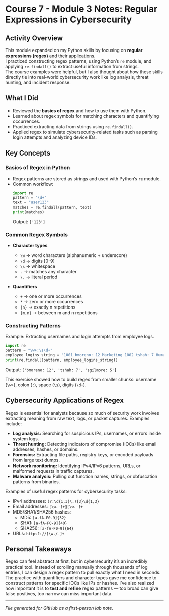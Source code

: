 # Course 7 - Module 3 Notes: Regular Expressions in Cybersecurity

## Activity Overview
This module expanded on my Python skills by focusing on **regular expressions (regex)** and their applications.  
I practiced constructing regex patterns, using Python’s `re` module, and applying `re.findall()` to extract useful information from strings.  
The course examples were helpful, but I also thought about how these skills directly tie into real-world cybersecurity work like log analysis, threat hunting, and incident response.

## What I Did
- Reviewed the **basics of regex** and how to use them with Python.  
- Learned about regex symbols for matching characters and quantifying occurrences.  
- Practiced extracting data from strings using `re.findall()`.  
- Applied regex to simulate cybersecurity-related tasks such as parsing login attempts and analyzing device IDs.  

## Key Concepts
### Basics of Regex in Python
- Regex patterns are stored as strings and used with Python’s `re` module.  
- Common workflow:  
  ```python
  import re
  pattern = "\d+"
  text = "user123"
  matches = re.findall(pattern, text)
  print(matches)
  ```
  Output: `['123']`  

### Common Regex Symbols
- **Character types**  
  - `\w` → word characters (alphanumeric + underscore)  
  - `\d` → digits [0-9]  
  - `\s` → whitespace  
  - `.` → matches any character  
  - `\.` → literal period  

- **Quantifiers**  
  - `+` → one or more occurrences  
  - `*` → zero or more occurrences  
  - `{n}` → exactly n repetitions  
  - `{m,n}` → between m and n repetitions  

### Constructing Patterns
Example: Extracting usernames and login attempts from employee logs.  
```python
import re
pattern = "\w+:\s\d+"
employee_logins_string = "1001 bmoreno: 12 Marketing 1002 tshah: 7 Human Resources 1003 sgilmore: 5 Finance"
print(re.findall(pattern, employee_logins_string))
```
Output: `['bmoreno: 12', 'tshah: 7', 'sgilmore: 5']`  

This exercise showed how to build regex from smaller chunks: username (`\w+`), colon (`:`), space (`\s`), digits (`\d+`).

## Cybersecurity Applications of Regex
Regex is essential for analysts because so much of security work involves extracting meaning from raw text, logs, or packet captures. Examples include:  
- **Log analysis:** Searching for suspicious IPs, usernames, or errors inside system logs.  
- **Threat hunting:** Detecting indicators of compromise (IOCs) like email addresses, hashes, or domains.  
- **Forensics:** Extracting file paths, registry keys, or encoded payloads from large text dumps.  
- **Network monitoring:** Identifying IPv4/IPv6 patterns, URLs, or malformed requests in traffic captures.  
- **Malware analysis:** Pulling out function names, strings, or obfuscation patterns from binaries.  

Examples of useful regex patterns for cybersecurity tasks:  
- IPv4 addresses: `(?:\d{1,3}\.){3}\d{1,3}`  
- Email addresses: `[\w.-]+@[\w.-]+`  
- MD5/SHA1/SHA256 hashes:  
  - MD5: `[a-fA-F0-9]{32}`  
  - SHA1: `[a-fA-F0-9]{40}`  
  - SHA256: `[a-fA-F0-9]{64}`  
- URLs: `https?://[\w./-]+`  

## Personal Takeaways
Regex can feel abstract at first, but in cybersecurity it’s an incredibly practical tool. Instead of scrolling manually through thousands of log entries, I can design a regex pattern to pull exactly what I need in seconds. The practice with quantifiers and character types gave me confidence to construct patterns for specific IOCs like IPs or hashes. I’ve also realized how important it is to **test and refine** regex patterns — too broad can give false positives, too narrow can miss important data.

---
*File generated for GitHub as a first-person lab note.*
